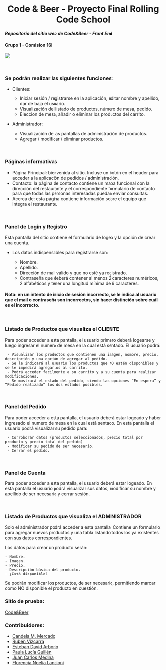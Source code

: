 <h1 style="display:block; text-align:center;">Code & Beer - Proyecto Final Rolling Code School</h1>

***Repositorio del sitio web de Code&Beer - Front End***
#### Grupo 1 - Comision 16i
![](https://live.staticflickr.com/65535/52696635898_5d1c068db0_b.jpg)

<br/>

### Se podrán realizar las siguientes funciones:
- Clientes:
     - Iniciar sesión / registrarse en la aplicación, editar nombre y apellido, dar de baja el usuario.
     - Visualización del listado de productos, número de mesa, pedido.
     - Eleccion de mesa, añadir o eliminar los productos del carrito.
     
- Administrador:
     - Visualización de las pantallas de administración de productos.
     - Agregar / modificar / eliminar productos. 
     
<br/>

### Páginas informativas

- Página Principal: bienvenida al sitio. Incluye un botón en el header para acceder a la 
aplicación de pedidos / administración. 
- Contacto: la página de contacto contiene un mapa funcional con la dirección del 
restaurante y el correspondiente formulario de contacto para que todas las personas 
interesadas puedan enviar consultas.
- Acerca de: esta página contiene información sobre el equipo que integra el restaurante.

<br/>

### Panel de Login y Registro

Esta pantalla del sitio contiene el formulario de logeo y la opción de crear una cuenta.
- Los datos indispensables para registrarse son:

     - Nombre.
     - Apellido.
     - Dirección de mail válido y que no esté ya registrado.
     - Contraseña que deberá contener al menos 2 caracteres numéricos, 2 alfabéticos y tener una longitud mínima de 6 caracteres.
  
#### Nota: en un intento de inicio de sesión incorrecto, se le indica al usuario que el mail o contraseña son incorrectos, sin hacer distinción sobre cuál es el incorrecto.

<br/>

### Listado de Productos que visualiza el CLIENTE

Para poder acceder a esta pantalla, el usuario primero deberá logearse y luego ingresar el numero de mesa en la cual está sentado.
El usuario podrá:

     - Visualizar los productos que contienen una imagen, nombre, precio, descripción y una opción de agregar al pedido.
     - Se le indicará al usuario los productos que NO estén disponibles y se le impedirá agregarlos al carrito.
     - Podrá acceder facilmente a su carrito y a su cuenta para realizar modificaciones.
     - Se mostrará el estado del pedido, siendo las opciones “En espera” y “Pedido realizado” los dos estados posibles. 

<br/>

### Panel del Pedido

Para poder acceder a esta pantalla, el usuario deberá estar logeado y haber ingresado el numero de mesa en la cual está sentado.
En esta pantalla el usuario podrá visualizar su pedido para:

     - Corroborar datos (productos seleccionados, precio total por producto y precio total del pedido)
     - Modificar su pedido de ser necesario.
     - Cerrar el pedido.
<br/>

### Panel de Cuenta

Para poder acceder a esta pantalla, el usuario deberá estar logeado.
En esta pantalla el usuario podrá visualizar sus datos, modificar su nombre y apellido de ser necesario y cerrar sesión.

<br/>

### Listado de Productos que visualiza el ADMINISTRADOR

Solo el administrador podrá acceder a esta pantalla.
Contiene un formulario para agregar nuevos productos y una tabla listando todos los ya existentes con sus datos correspondientes.

Los datos para crear un producto serán:

    - Nombre.
    - Imagen.
    - Precio.
    - Descripción básica del producto.
    - ¿Está disponible?
Se podrán modificar los productos, de ser necesario, permitiendo marcar como NO disponible el producto en cuestión.


### Sitio de prueba:
[Code&Beer](https://codebeer.netlify.app/)
 <br/>
 
### Contribuidores:

- [Candela M. Mercado](https://github.com/CandelaMercado00) 
- [Rubén Vizcarra](https://github.com/RuViz)
- [Esteban David Arborio](https://github.com/ArborioEsteban) 
- [Paula Lucía Guillén](https://github.com/paulag1/) 
- [Juan Carlos Medina](https://github.com/Carlosgithub2030)
- [Florencia Noelia Lancioni](https://github.com/flor2030)
